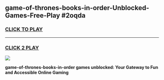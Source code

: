 
## game-of-thrones-books-in-order-Unblocked-Games-Free-Play #2oqda
<h3>
<a href="https://us.freeplayer.one?title=game-of-thrones-books-in-order&ref=9M">CLICK TO PLAY</a></h3>
<hr>

<h3>
<a href="https://us.freeplayer.one?title=game-of-thrones-books-in-order&ref=9M">CLICK 2 PLAY</a>
  
</h3>

<a href="https://us.freeplayer.one?title=game-of-thrones-books-in-order&ref=9M"><img src="https://clearcache.store/games.png"></a>


**game-of-thrones-books-in-order games unblocked: Your Gateway to Fun and Accessible Online Gaming**
